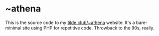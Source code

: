 # ~athena

This is the source code to my [tilde.club/~athena](https://tilde.club/~athena) website. It's a bare-minimal site using PHP for repetitive code. Throwback to the 90s, really.

